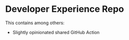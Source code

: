 # Developer Experience Repo

This contains among others:

- Slightly opinionated shared GitHub Action
